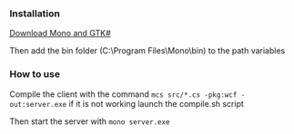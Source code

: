 ### Installation
[Download Mono and GTK#](https://www.mono-project.com/download/stable/)

Then add the bin folder (C:\Program Files\Mono\bin) to the path variables

### How to use
Compile the client with the command `mcs src/*.cs -pkg:wcf -out:server.exe` if it is not working launch the compile.sh script

Then start the server with `mono server.exe`
